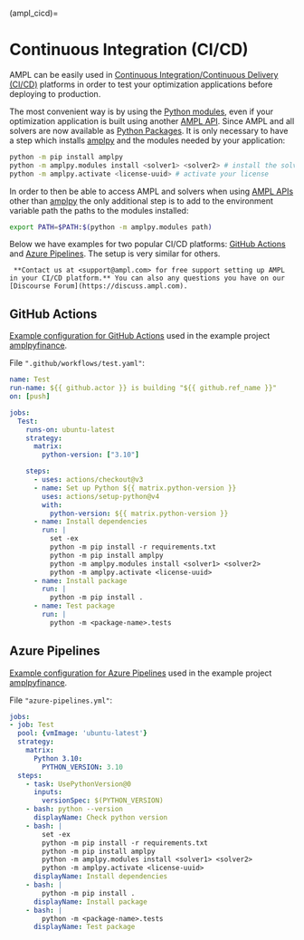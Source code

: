(ampl_cicd)=
# Continuous Integration (CI/CD)

AMPL can be easily used in [Continuous Integration/Continuous Delivery (CI/CD)](https://en.wikipedia.org/wiki/CI/CD) platforms in order to test your optimization applications before deploying to production.

The most convenient way is by using the [Python modules](../python/modules.md), even if your optimization application is built using another [AMPL API](../apis).
Since AMPL and all solvers are now available as [Python Packages](../python/modules.md). It is only necessary to have a step which installs [amplpy](https://amplpy.readthedocs.io) and the modules needed by your application:

```bash
python -m pip install amplpy
python -m amplpy.modules install <solver1> <solver2> # install the solvers you need
python -m amplpy.activate <license-uuid> # activate your license
```

In order to then be able to access AMPL and solvers when using
[AMPL APIs](../apis) other than [amplpy](https://amplpy.readthedocs.io) the
only additional step is to add to the environment variable path the paths to the modules installed:

```bash
export PATH=$PATH:$(python -m amplpy.modules path)
```

Below we have examples for two popular CI/CD platforms: [GitHub Actions](https://github.com/features/actions) and [Azure Pipelines](https://azure.microsoft.com/en-us/products/devops/pipelines). The setup is very similar for others.

```{note}
 **Contact us at <support@ampl.com> for free support setting up AMPL in your CI/CD platform.** You can also any questions you have on our [Discourse Forum](https://discuss.ampl.com).
```

## GitHub Actions

[Example configuration for GitHub Actions](https://github.com/ampl/amplpyfinance/blob/master/.github/workflows/test.yaml) used in the example project [amplpyfinance](https://github.com/ampl/amplpyfinance).

File `".github/workflows/test.yaml"`:
```yaml
name: Test
run-name: ${{ github.actor }} is building "${{ github.ref_name }}"
on: [push]

jobs:
  Test:
    runs-on: ubuntu-latest
    strategy:
      matrix:
        python-version: ["3.10"]

    steps:
      - uses: actions/checkout@v3
      - name: Set up Python ${{ matrix.python-version }}
        uses: actions/setup-python@v4
        with:
          python-version: ${{ matrix.python-version }}
      - name: Install dependencies
        run: |
          set -ex
          python -m pip install -r requirements.txt
          python -m pip install amplpy
          python -m amplpy.modules install <solver1> <solver2>
          python -m amplpy.activate <license-uuid>
      - name: Install package
        run: |
          python -m pip install .
      - name: Test package
        run: |
          python -m <package-name>.tests
```

## Azure Pipelines

[Example configuration for Azure Pipelines](https://github.com/ampl/amplpyfinance/blob/master/azure-pipelines.yml) used in the example project [amplpyfinance](https://github.com/ampl/amplpyfinance).

File `"azure-pipelines.yml"`:
```yaml
jobs:
- job: Test
  pool: {vmImage: 'ubuntu-latest'}
  strategy:
    matrix:
      Python 3.10:
        PYTHON_VERSION: 3.10
  steps:
    - task: UsePythonVersion@0
      inputs:
        versionSpec: $(PYTHON_VERSION)
    - bash: python --version
      displayName: Check python version
    - bash: |
        set -ex
        python -m pip install -r requirements.txt
        python -m pip install amplpy
        python -m amplpy.modules install <solver1> <solver2>
        python -m amplpy.activate <license-uuid>
      displayName: Install dependencies
    - bash: |
        python -m pip install .
      displayName: Install package
    - bash: |
        python -m <package-name>.tests
      displayName: Test package
```
